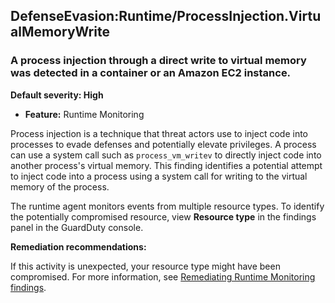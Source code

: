 DefenseEvasion:Runtime/ProcessInjection.VirtualMemoryWrite
----------------------------------------------------------


### A process injection through a direct write to virtual memory was detected in a container or an Amazon EC2 instance.


**Default severity: High**


 * **Feature:** Runtime Monitoring

Process injection is a technique that threat actors use to inject code into processes to evade defenses and potentially elevate privileges. A process can use a system call such as `process_vm_writev` to directly inject code into another process's virtual memory. This finding identifies a potential attempt to inject code into a process using a system call for writing to the virtual memory of the process. 


The runtime agent monitors events from multiple resource types. To identify the potentially compromised resource, view **Resource type** in the findings panel in the GuardDuty console.


**Remediation recommendations:**


If this activity is unexpected, your resource type might have been compromised. For more information, see [Remediating Runtime Monitoring findings](https://docs.aws.amazon.com/guardduty/latest/ug/guardduty-remediate-runtime-monitoring.html).


